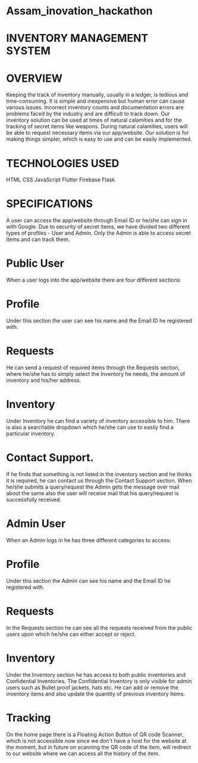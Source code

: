 # Assam_inovation_hackathon

# INVENTORY MANAGEMENT SYSTEM

# OVERVIEW
Keeping the track of inventory manually, usually in a ledger, is tedious and time-consuming. It is simple and inexpensive but human error can cause various issues. Incorrect inventory counts and documentation errors are problems faced by the industry and are difficult to track down. Our inventory solution can be used at times of natural calamities and for the tracking of secret items like weapons. During natural calamities, users will be able to request necessary items via our app/website. Our solution is for making things simpler, which is easy to use and can be easily implemented. 

# TECHNOLOGIES USED
HTML
CSS
JavaScript
Flutter
Firebase
Flask

# SPECIFICATIONS
A user can access the app/website through Email ID or he/she can sign in with Google.
Due to security of secret items, we have divided two different types of profiles - User and Admin. Only the Admin is able to access secret items and can track them.
# Public User
When a user logs into the app/website there are four different sections:
# Profile
Under this section the user can see his name and the Email ID he registered with.
# Requests
He can send a request of required items through the Requests section, where he/she has to simply select the Inventory he needs, the amount of inventory and his/her address.
# Inventory
Under Inventory he can find a variety of inventory accessible to him. There is also a searchable dropdown which he/she can use to easily find a particular inventory. 
# Contact Support. 
If he finds that something is not listed in the inventory section and he thinks it is required, he can contact us through the Contact Support section. 
When he/she submits a query/request the Admin gets the message over mail about the same also the user will receive mail that his query/request is successfully received.
# Admin User
When an Admin logs in he has three different categories to access:
# Profile
Under this section the Admin can see his name and the Email ID he registered with.
#  Requests 
In the Requests section he can see all the requests received from the public users upon which he/she can either accept or reject.
#  Inventory
 Under the Inventory section he has access to both public inventories and Confidential Inventories. The Confidential Inventory is only visible for admin users such as Bullet proof jackets, hats etc. He can add or remove the inventory items and also update the quantity of previous inventory items.
#  Tracking
On the home page there is a Floating Action Button of QR code Scanner, which is not accessible now since we don't have a host for the website at the moment, but in future on scanning the QR code of the item, will redirect to our website where we can access all the history of the item. 
